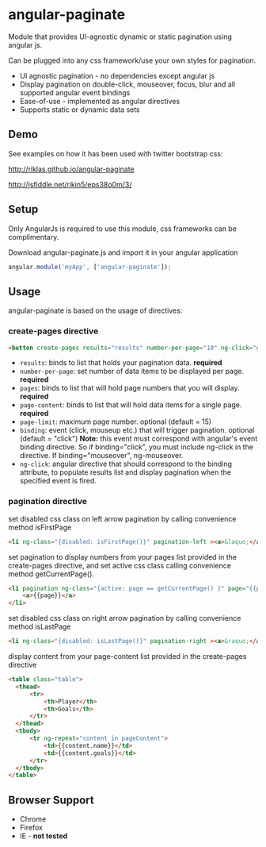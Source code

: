 # angular-paginate


Module that provides UI-agnostic dynamic or static pagination using angular js.


Can be plugged into any css framework/use your own styles for pagination.

- UI agnostic pagination - no dependencies except angular js
- Display pagination on double-click, mouseover, focus, blur and all supported angular event bindings
- Ease-of-use - implemented as angular directives
- Supports static or dynamic data sets


## Demo
See examples on how it has been used with twitter bootstrap css:

http://riklas.github.io/angular-paginate

http://jsfiddle.net/rikin5/eps38o0m/3/

## Setup

Only AngularJs is required to use this module, css frameworks can be complimentary.

Download angular-paginate.js and import it in your angular application

```javascript
angular.module('myApp', ['angular-paginate']);
```
## Usage
angular-paginate is based on the usage of directives:

### create-pages directive

```html
<button create-pages results="results" number-per-page="10" ng-click="getResults();showPaginate=true" pages="pages" page-content="pageContent" page-limit="15" binding="mouseup">Paginate!</button>
```

* ```results```:  binds to list that holds your pagination data. **required**
* ```number-per-page```:  set number of data items to be displayed per page. **required**
* ```pages```: binds to list that will hold page numbers that you will display. **required**
* ```page-content```: binds to list that will hold data items for a single page. **required**
* ```page-limit```: maximum page number. optional (default = 15)
* ```binding```: event (click, mouseup etc.) that will trigger pagination. optional (default = "click")
                 **Note:** this event must correspond with angular's event binding directive. So if binding="click", you must                     include ng-click in the directive. If binding="mouseover", ng-mouseover.
* ```ng-click```: angular directive that should correspond to the binding attribute, to populate results list and display pagination when the specified event is fired.


### pagination directive

set disabled css class on left arrow pagination by calling convenience method isFirstPage
```html
<li ng-class="{disabled: isFirstPage()}" pagination-left ><a>&laquo;</a></li>
```

set pagination to display numbers from your pages list provided in the create-pages directive, and set active css class calling convenience method getCurrentPage().
```html
<li pagination ng-class="{active: page == getCurrentPage() }" page="{{page}}" ng-repeat="page in pages">
    <a>{{page}}</a>
</li>
```

set disabled css class on right arrow pagination by calling convenience method isLastPage
```html
<li ng-class="{disabled: isLastPage()}" pagination-right ><a>&raquo;</a></li>
```

display content from your page-content list provided in the create-pages directive
```html
<table class="table">
  <thead>
      <tr>
          <th>Player</th>
          <th>Goals</th>
      </tr>
  </thead>
  <tbody>
      <tr ng-repeat="content in pageContent">
          <td>{{content.name}}</td>
          <td>{{content.goals}}</td>
      </tr>
  </tbody>
</table>
```


## Browser Support
* Chrome
* Firefox
* IE - **not tested**
